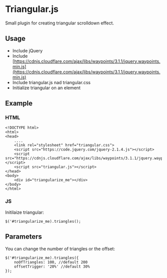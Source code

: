 # Triangular.js

Small plugin for creating triangular scrolldown effect. 

## Usage
  - Include jQuery 
  - Include [https://cdnjs.cloudflare.com/ajax/libs/waypoints/3.1.1/jquery.waypoints.min.js](https://cdnjs.cloudflare.com/ajax/libs/waypoints/3.1.1/jquery.waypoints.min.js)
  - Include triangular.js nad triangular.css
  - Initialize triangular on an element

## Example
### HTML
    <!DOCTYPE html>
    <html>
    <head>
        ....
        <link rel="stylesheet" href="triangular.css">
        <script src="https://code.jquery.com/jquery-2.1.4.js"></script>
        <script src="https://cdnjs.cloudflare.com/ajax/libs/waypoints/3.1.1/jquery.waypoints.min.js"></script>
        <script src="triangular.js"></script>
    </head>
    <body>
        <div id="triangularize_me"></div>
    </body>
    </html>
    
### JS
Initilaize triangular: 

    $('#triangularize_me).triangles();

## Parameters 

You can change the number of triangles or the offset:

    $('#triangularize_me).triangles({
        noOfTriangles: 100, //default 200
        offsetTrigger: '20%' //default 30%
    });
